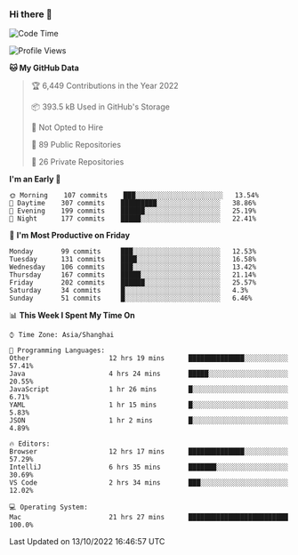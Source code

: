### Hi there 👋

<!--
**qbosen/qbosen** is a ✨ _special_ ✨ repository because its `README.md` (this file) appears on your GitHub profile.

Here are some ideas to get you started:

- 🔭 I’m currently working on ...
- 🌱 I’m currently learning ...
- 👯 I’m looking to collaborate on ...
- 🤔 I’m looking for help with ...
- 💬 Ask me about ...
- 📫 How to reach me: ...
- 😄 Pronouns: ...
- ⚡ Fun fact: ...
-->

<!--START_SECTION:waka-->
![Code Time](http://img.shields.io/badge/Code%20Time-1%2C045%20hrs%2015%20mins-blue)

![Profile Views](http://img.shields.io/badge/Profile%20Views-4-blue)

**🐱 My GitHub Data** 

> 🏆 6,449 Contributions in the Year 2022
 > 
> 📦 393.5 kB Used in GitHub's Storage 
 > 
> 🚫 Not Opted to Hire
 > 
> 📜 89 Public Repositories 
 > 
> 🔑 26 Private Repositories  
 > 
**I'm an Early 🐤** 

```text
🌞 Morning    107 commits    ███░░░░░░░░░░░░░░░░░░░░░░   13.54% 
🌆 Daytime    307 commits    █████████░░░░░░░░░░░░░░░░   38.86% 
🌃 Evening    199 commits    ██████░░░░░░░░░░░░░░░░░░░   25.19% 
🌙 Night      177 commits    █████░░░░░░░░░░░░░░░░░░░░   22.41%

```
📅 **I'm Most Productive on Friday** 

```text
Monday       99 commits     ███░░░░░░░░░░░░░░░░░░░░░░   12.53% 
Tuesday      131 commits    ████░░░░░░░░░░░░░░░░░░░░░   16.58% 
Wednesday    106 commits    ███░░░░░░░░░░░░░░░░░░░░░░   13.42% 
Thursday     167 commits    █████░░░░░░░░░░░░░░░░░░░░   21.14% 
Friday       202 commits    ██████░░░░░░░░░░░░░░░░░░░   25.57% 
Saturday     34 commits     █░░░░░░░░░░░░░░░░░░░░░░░░   4.3% 
Sunday       51 commits     █░░░░░░░░░░░░░░░░░░░░░░░░   6.46%

```


📊 **This Week I Spent My Time On** 

```text
⌚︎ Time Zone: Asia/Shanghai

💬 Programming Languages: 
Other                    12 hrs 19 mins      ██████████████░░░░░░░░░░░   57.41% 
Java                     4 hrs 24 mins       █████░░░░░░░░░░░░░░░░░░░░   20.55% 
JavaScript               1 hr 26 mins        █░░░░░░░░░░░░░░░░░░░░░░░░   6.71% 
YAML                     1 hr 15 mins        █░░░░░░░░░░░░░░░░░░░░░░░░   5.83% 
JSON                     1 hr 2 mins         █░░░░░░░░░░░░░░░░░░░░░░░░   4.89%

🔥 Editors: 
Browser                  12 hrs 17 mins      ██████████████░░░░░░░░░░░   57.29% 
IntelliJ                 6 hrs 35 mins       ███████░░░░░░░░░░░░░░░░░░   30.69% 
VS Code                  2 hrs 34 mins       ███░░░░░░░░░░░░░░░░░░░░░░   12.02%

💻 Operating System: 
Mac                      21 hrs 27 mins      █████████████████████████   100.0%

```


 Last Updated on 13/10/2022 16:46:57 UTC
<!--END_SECTION:waka-->
